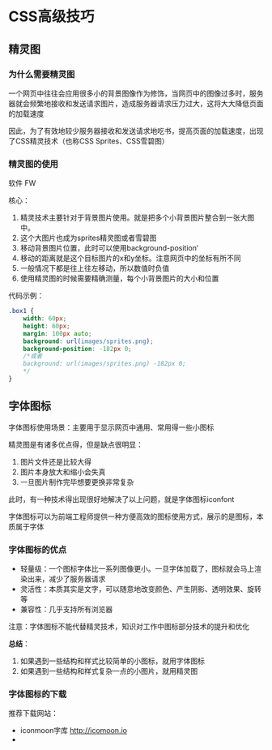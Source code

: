 # CSS高级技巧

## 精灵图

### 为什么需要精灵图

一个网页中往往会应用很多小的背景图像作为修饰，当网页中的图像过多时，服务器就会频繁地接收和发送请求图片，造成服务器请求压力过大，这将大大降低页面的加载速度

因此，为了有效地较少服务器接收和发送请求地吃书，提高页面的加载速度，出现了CSS精灵技术（也称CSS Sprites、CSS雪碧图）

### 精灵图的使用

软件 FW

核心：

1. 精灵技术主要针对于背景图片使用。就是把多个小背景图片整合到一张大图中。
2. 这个大图片也成为sprites精灵图或者雪碧图
3. 移动背景图片位置，此时可以使用background-position‘
4. 移动的距离就是这个目标图片的x和y坐标。注意网页中的坐标有所不同
5. 一般情况下都是往上往左移动，所以数值时负值
6. 使用精灵图的时候需要精确测量，每个小背景图片的大小和位置

代码示例：

```css
.box1 {
    width: 60px;
    height: 60px;
    margin: 100px auto;
    background: url(images/sprites.png);
    background-position: -182px 0;
    /*或者
    background: url(images/sprites.png) -182px 0;
    */
}
```

## 字体图标

字体图标使用场景：主要用于显示网页中通用、常用得一些小图标

精灵图是有诸多优点得，但是缺点很明显：

1. 图片文件还是比较大得
2. 图片本身放大和缩小会失真
3. 一旦图片制作完毕想要更换非常复杂

此时，有一种技术得出现很好地解决了以上问题，就是字体图标iconfont

字体图标可以为前端工程师提供一种方便高效的图标使用方式，展示的是图标，本质属于字体

### 字体图标的优点

- 轻量级：一个图标字体比一系列图像更小。一旦字体加载了，图标就会马上渲染出来，减少了服务器请求
- 灵活性：本质其实是文字，可以随意地改变颜色、产生阴影、透明效果、旋转等
- 兼容性：几乎支持所有浏览器

注意：字体图标不能代替精灵技术，知识对工作中图标部分技术的提升和优化

**总结**：

1. 如果遇到一些结构和样式比较简单的小图标，就用字体图标
2. 如果遇到一些结构和样式复杂一点的小图片，就用精灵图

### 字体图标的下载

推荐下载网站：

- iconmoon字库  http://icomoon.io
- 